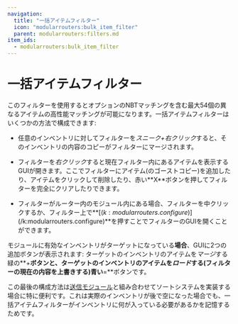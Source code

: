 ```yaml
---
navigation:
  title: "一括アイテムフィルター"
  icon: "modularrouters:bulk_item_filter"
  parent: modularrouters:filters.md
item_ids:
  - modularrouters:bulk_item_filter
---
```


# 一括アイテムフィルター

このフィルターを使用するとオプションのNBTマッチングを含む最大54個の異なるアイテムの高性能マッチングが可能になります。一括アイテムフィルターはいくつかの方法で構成できます:


- 任意のインベントリに対してフィルターを*スニーク+右クリック*すると、そのインベントリの内容のコピーがフィルターにマージされます。


- フィルターを*右クリック*すると現在フィルター内にあるアイテムを表示するGUIが開きます。ここでフィルターにアイテム(のゴーストコピー)を追加したり、アイテムをクリックして削除したり、赤い**<Color id="dark_red">X</Color>**ボタンを押してフィルターを完全にクリアしたりできます。


- フィルターがルーター内のモジュール内にある場合、フィルターを中クリックするか、フィルター上で**<Color id="dark_red">[$(k:modularrouters.configure)]$(/k:modularrouters.configure)</Color>**を押すことでフィルターのGUIを開くことができます。

モジュールに有効なインベントリがターゲットになっている**場合**、GUIに2つの追加ボタンが表示されます: ターゲットのインベントリのアイテムを*マージ*する緑の**<Color id="dark_green">+</Color>**ボタンと、ターゲットのインベントリのアイテムを*ロード*する(フィルターの現在の内容を上書きする)青い**<Color id="dark_blue">=</Color>**ボタンです。

この最後の構成方法は[送信モジュール](../sender_2.md)と組み合わせてソートシステムを実装する場合に特に便利です。これは実際のインベントリが後で空になった場合でも、一括アイテムフィルターがインベントリに何が入っている必要があるかを記憶するためです。



<Recipe id="modularrouters:bulk_item_filter" />

